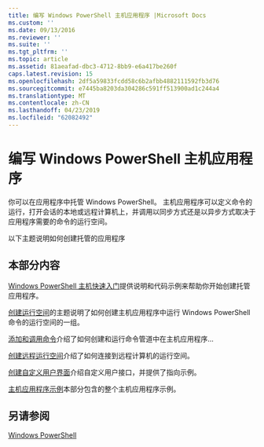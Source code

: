 ```yaml
---
title: 编写 Windows PowerShell 主机应用程序 |Microsoft Docs
ms.custom: ''
ms.date: 09/13/2016
ms.reviewer: ''
ms.suite: ''
ms.tgt_pltfrm: ''
ms.topic: article
ms.assetid: 81aeafad-dbc3-4712-8bb9-e6a417be260f
caps.latest.revision: 15
ms.openlocfilehash: 2df5a59833fcdd58c6b2afbb4882111592fb3d76
ms.sourcegitcommit: e7445ba8203da304286c591ff513900ad1c244a4
ms.translationtype: MT
ms.contentlocale: zh-CN
ms.lasthandoff: 04/23/2019
ms.locfileid: "62082492"
---
```

# <a name="writing-a-windows-powershell-host-application"></a>编写 Windows PowerShell 主机应用程序

你可以在应用程序中托管 Windows PowerShell。 主机应用程序可以定义命令的运行，打开会话的本地或远程计算机上，并调用以同步方式还是以异步方式取决于应用程序需要的命令的运行空间。

以下主题说明如何创建托管的应用程序

## <a name="in-this-section"></a>本部分内容

[Windows PowerShell 主机快速入门](./windows-powershell-host-quickstart.md)提供说明和代码示例来帮助你开始创建托管应用程序。

[创建运行空间](./creating-runspaces.md)的主题说明了如何创建主机应用程序中运行 Windows PowerShell 命令的运行空间的一组。

[添加和调用命令](./adding-and-invoking-commands.md)介绍了如何创建和运行命令管道中在主机应用程序...

[创建远程运行空间](./creating-remote-runspaces.md)介绍了如何连接到远程计算机的运行空间。

[创建自定义用户界面](./creating-a-custom-user-interface.md)介绍自定义用户接口，并提供了指向示例。

[主机应用程序示例](./host-application-samples.md)本部分包含的整个主机应用程序示例。

## <a name="see-also"></a>另请参阅

[Windows PowerShell](http://msdn.microsoft.com/en-us/b41a2af3-aec1-402d-8e18-c2c26be461ff)